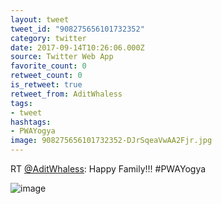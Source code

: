 ```yaml
---
layout: tweet
tweet_id: "908275656101732352"
category: twitter
date: 2017-09-14T10:26:06.000Z
source: Twitter Web App
favorite_count: 0
retweet_count: 0
is_retweet: true
retweet_from: AditWhaless
tags:
- tweet
hashtags:
- PWAYogya
image: 908275656101732352-DJrSqeaVwAA2Fjr.jpg
---
```


RT [@AditWhaless](https://twitter.com/@AditWhaless): Happy Family!!!
#PWAYogya 

![image](/img/tweets/908275656101732352-DJrSqeaVwAA2Fjr.jpg)

